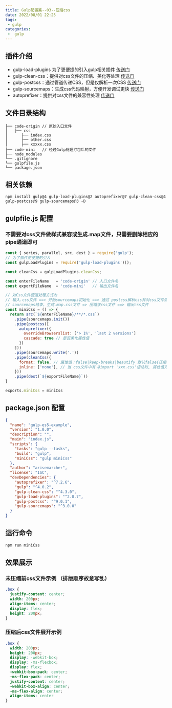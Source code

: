 ```yaml
---
title: Gulp配置篇--03--压缩css
date: 2022/08/01 22:25
tags:
 - gulp
categories:
 -  gulp
---
```


## 插件介绍

+ gulp-load-plugins 为了更便捷的引入gulp相关插件 [传送门](https://github.com/jackfranklin/gulp-load-plugins)
+ gulp-clean-css：提供对css文件的压缩、美化等处理 [传送门](https://github.com/scniro/gulp-clean-css)
+ gulp-postcss：通过管道传递CSS，但是仅解析一次CSS [传送门](https://github.com/postcss/gulp-postcss)
+ gulp-sourcemaps：生成css代码映射，方便开发调试更快 [传送门](https://github.com/gulp-sourcemaps/gulp-sourcemaps)
+ autoprefixer：提供对css文件的兼容性处理 [传送门](https://github.com/postcss/autoprefixer)

## 文件目录结构

```
├── code-origin // 原始入口文件
│   ├── css
│      ├── index.css 
│      ├── other.css 
│      ├── xxxxx.css
├── code-mini   // 经过Gulp处理打包后的文件
├── node_modules
└── .gitignore
└── gulpfile.js 
└── package.json
```

## 相关依赖

```
npm install gulp@4 gulp-load-plugins@2 autoprefixer@7 gulp-clean-css@4 gulp-postcss@9 gulp-sourcemaps@3 -D
```

## gulpfile.js 配置

### 不需要对css文件做样式兼容或生成.map文件，只需要删除相应的pipe通道即可


```js
const { series, parallel, src, dest } = require('gulp');
// 为了插件更便捷的引入
const gulpLoadPlugins = require('gulp-load-plugins')();

const cleanCss = gulpLoadPlugins.cleanCss;

const enterFileName   = 'code-origin' // 入口文件名
const exportFileName  = 'code-mini'   // 输出文件名

// 对Css文件管道处理方式为
// 输入.css文件 ==> 开始sourcemaps初始化 ==> 通过 postcss解析css并对css文件做兼容性处理 ==>
// sourcemaps结束，生成.map.css文件 => 压缩该css文件 ==> 输出css文件
const miniCss = () => {
  return src(`${enterFileName}/**/*.css`)
    .pipe(sourcemaps.init())
    .pipe(postcss([
      autoprefixer({
        overrideBrowserslist: ['> 1%', 'last 2 versions']
        cascade: true // 是否美化属性值
      })
    ]))
    .pipe(sourcemaps.write('.'))
    .pipe(cleanCss({
      format: false, // 属性值：false|keep-breaks|beautify 默认false(压缩)
      inline: ['none'], // 当 css文件中有 @import 'xxx.css'语法时, 属性值为none则不将 xxx.css全部解析到当前的css文件
    }))
    .pipe(dest(`${exportFileName}`))
}

exports.miniCss = miniCss
```

## package.json 配置

```json
{
  "name": "gulp-es5-example",
  "version": "1.0.0",
  "description": "",
  "main": "index.js",
  "scripts": {
    "tasks": "gulp --tasks",
    "build": "gulp",
    "miniCss": "gulp miniCss"
  },
  "author": "arisemarcher",
  "license": "ISC",
  "devDependencies": {
    "autoprefixer": "^7.2.6",
    "gulp": "^4.0.2",
    "gulp-clean-css": "^4.3.0",
    "gulp-load-plugins": "^2.0.7",
    "gulp-postcss": "^9.0.1",
    "gulp-sourcemaps": "^3.0.0"
  }
}

```

## 运行命令

```bash
npm run miniCss
```

## 效果展示
### 未压缩前css文件示例 （排版顺序故意写乱）

```css
.box {
  justify-content: center;
  width: 200px;
  align-items: center;
  display: flex;
  height: 200px;
}
```

### 压缩后css文件展开示例

```css
.box {
  width: 200px;
  height: 200px;
  display: -webkit-box;
  display: -ms-flexbox;
  display: flex;
  -webkit-box-pack: center;
  -ms-flex-pack: center;
  justify-content: center;
  -webkit-box-align: center;
  -ms-flex-align: center;
  align-items: center
}
```